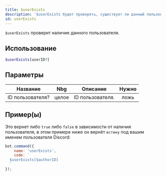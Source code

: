 ```yaml
---
title: $userExists
description: '$userExists будет проверять, существует ли данный пользователь.'
id: userExists
---
```


`$userExists` проверит наличие данного пользователя.

## Использование

```php
$userExists[userID?]
```

## Параметры

| Название         | Nbg   | Описание         | Нужно |
| ---------------- | ----- | ---------------- |:-----:|
| ID пользователя? | целое | ID пользователя. | ложь  |

## Пример(ы)

Это вернет либо `true` либо `false` в зависимости от наличия пользователя, в этом примере ниже он вернёт `истину` под вашим именем пользователя Discord:

```javascript
bot.command({
    name: 'userExists',
    code: `
  $userExists[$authorID]
  `
});
```

